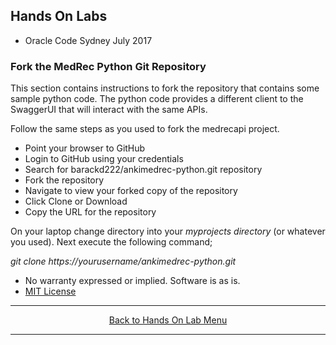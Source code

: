 ## Hands On Labs

- Oracle Code Sydney July 2017

### Fork the MedRec Python Git Repository 

This section contains instructions to fork the repository that contains some sample python code.
The python code provides a different client to the SwaggerUI that will interact with the same APIs.

Follow the same steps as you used to fork the medrecapi project.
- Point your browser to GitHub
- Login to GitHub using your credentials
- Search for barackd222/ankimedrec-python.git repository
- Fork the repository
- Navigate to view your forked copy of the repository
- Click Clone or Download
- Copy the URL for the repository

On your laptop change directory into your *myprojects directory* (or whatever you used).
Next execute the following command;

*git clone https://yourusername/ankimedrec-python.git*

* No warranty expressed or implied.  Software is as is.
* [MIT License](http://www.opensource.org/licenses/mit-license.html)

<hr />
<center>
<a href="../../handsonlabs" class="btn" >Back to Hands On Lab Menu</a>
<center />
<hr />

